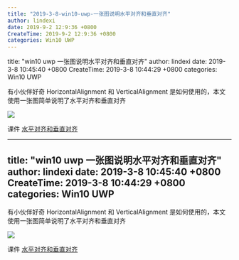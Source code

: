 ```yaml
---
title: "2019-3-8-win10-uwp-一张图说明水平对齐和垂直对齐"
author: lindexi
date: 2019-9-2 12:9:36 +0800
CreateTime: 2019-9-2 12:9:36 +0800
categories: Win10 UWP
---
```


title: "win10 uwp 一张图说明水平对齐和垂直对齐"
author: lindexi
date: 2019-3-8 10:45:40 +0800
CreateTime: 2019-3-8 10:44:29 +0800
categories: Win10 UWP

<!--more-->



有小伙伴好奇 HorizontalAlignment 和 VerticalAlignment 是如何使用的，本文使用一张图简单说明了水平对齐和垂直对齐

<!--more-->


<!-- csdn -->

![](http://image.acmx.xyz/lindexi%2F201938104445786)

课件 [水平对齐和垂直对齐](https://r302.cc/AnGyJn?platform=enpc&channel=copylink)

---
title: "win10 uwp 一张图说明水平对齐和垂直对齐"
author: lindexi
date: 2019-3-8 10:45:40 +0800
CreateTime: 2019-3-8 10:44:29 +0800
categories: Win10 UWP
---

有小伙伴好奇 HorizontalAlignment 和 VerticalAlignment 是如何使用的，本文使用一张图简单说明了水平对齐和垂直对齐

<!--more-->


<!-- csdn -->

![](http://image.acmx.xyz/lindexi%2F201938104445786)

课件 [水平对齐和垂直对齐](https://r302.cc/AnGyJn?platform=enpc&channel=copylink)

